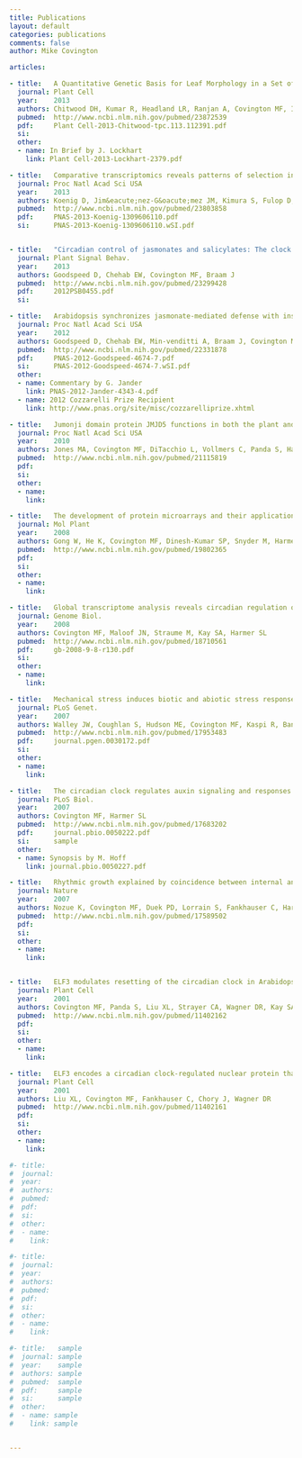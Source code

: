```yaml
---
title: Publications
layout: default
categories: publications
comments: false
author: Mike Covington

articles:

- title:   A Quantitative Genetic Basis for Leaf Morphology in a Set of Precisely Defined Tomato Introgression Lines
  journal: Plant Cell
  year:    2013
  authors: Chitwood DH, Kumar R, Headland LR, Ranjan A, Covington MF, Ichihashi Y, Fulop D, Jim&eacute;nez-G&oacute;mez JM, Peng J, Maloof JN, Sinha NR
  pubmed:  http://www.ncbi.nlm.nih.gov/pubmed/23872539
  pdf:     Plant Cell-2013-Chitwood-tpc.113.112391.pdf
  si:
  other:
  - name: In Brief by J. Lockhart
    link: Plant Cell-2013-Lockhart-2379.pdf

- title:   Comparative transcriptomics reveals patterns of selection in domesticated and wild tomato
  journal: Proc Natl Acad Sci USA
  year:    2013
  authors: Koenig D, Jim&eacute;nez-G&oacute;mez JM, Kimura S, Fulop D, Chitwood DH, Headland LR, Kumar R, Covington MF, Devisetty UK, Tat AV, Tohge T, Bolger A, Schneeberger K, Ossowski S, Lanz C, Xiong G, Taylor-Teeples M, Brady SM, Pauly M, Weigel D, Usadel B, Fernie AR, Peng J, Sinha NR, Maloof JN
  pubmed:  http://www.ncbi.nlm.nih.gov/pubmed/23803858
  pdf:     PNAS-2013-Koenig-1309606110.pdf
  si:      PNAS-2013-Koenig-1309606110.wSI.pdf


- title:   "Circadian control of jasmonates and salicylates: The clock role in plant defense"
  journal: Plant Signal Behav.
  year:    2013
  authors: Goodspeed D, Chehab EW, Covington MF, Braam J
  pubmed:  http://www.ncbi.nlm.nih.gov/pubmed/23299428
  pdf:     2012PSB0455.pdf
  si:

- title:   Arabidopsis synchronizes jasmonate-mediated defense with insect circadian behavior
  journal: Proc Natl Acad Sci USA
  year:    2012
  authors: Goodspeed D, Chehab EW, Min-venditti A, Braam J, Covington MF
  pubmed:  http://www.ncbi.nlm.nih.gov/pubmed/22331878
  pdf:     PNAS-2012-Goodspeed-4674-7.pdf
  si:      PNAS-2012-Goodspeed-4674-7.wSI.pdf
  other:
  - name: Commentary by G. Jander
    link: PNAS-2012-Jander-4343-4.pdf
  - name: 2012 Cozzarelli Prize Recipient
    link: http://www.pnas.org/site/misc/cozzarelliprize.xhtml

- title:   Jumonji domain protein JMJD5 functions in both the plant and human circadian systems
  journal: Proc Natl Acad Sci USA
  year:    2010
  authors: Jones MA, Covington MF, DiTacchio L, Vollmers C, Panda S, Harmer SL
  pubmed:  http://www.ncbi.nlm.nih.gov/pubmed/21115819
  pdf:     
  si:      
  other:
  - name: 
    link: 

- title:   The development of protein microarrays and their applications in DNA-protein and protein-protein interaction analyses of Arabidopsis transcription factors
  journal: Mol Plant
  year:    2008
  authors: Gong W, He K, Covington MF, Dinesh-Kumar SP, Snyder M, Harmer SL, Zhu YX, Deng XW.
  pubmed:  http://www.ncbi.nlm.nih.gov/pubmed/19802365
  pdf:     
  si:      
  other:
  - name: 
    link: 

- title:   Global transcriptome analysis reveals circadian regulation of key pathways in plant growth and development
  journal: Genome Biol.
  year:    2008
  authors: Covington MF, Maloof JN, Straume M, Kay SA, Harmer SL
  pubmed:  http://www.ncbi.nlm.nih.gov/pubmed/18710561
  pdf:     gb-2008-9-8-r130.pdf
  si:      
  other:
  - name: 
    link: 

- title:   Mechanical stress induces biotic and abiotic stress responses via a novel cis-element
  journal: PLoS Genet.
  year:    2007
  authors: Walley JW, Coughlan S, Hudson ME, Covington MF, Kaspi R, Banu G, Harmer SL, Dehesh K
  pubmed:  http://www.ncbi.nlm.nih.gov/pubmed/17953483
  pdf:     journal.pgen.0030172.pdf
  si:      
  other:
  - name: 
    link: 

- title:   The circadian clock regulates auxin signaling and responses in Arabidopsis
  journal: PLoS Biol.
  year:    2007
  authors: Covington MF, Harmer SL
  pubmed:  http://www.ncbi.nlm.nih.gov/pubmed/17683202
  pdf:     journal.pbio.0050222.pdf
  si:      sample
  other:
  - name: Synopsis by M. Hoff
    link: journal.pbio.0050227.pdf

- title:   Rhythmic growth explained by coincidence between internal and external cues
  journal: Nature
  year:    2007
  authors: Nozue K, Covington MF, Duek PD, Lorrain S, Fankhauser C, Harmer SL, Maloof JN
  pubmed:  http://www.ncbi.nlm.nih.gov/pubmed/17589502
  pdf:     
  si:      
  other:
  - name: 
    link: 


- title:   ELF3 modulates resetting of the circadian clock in Arabidopsis
  journal: Plant Cell
  year:    2001
  authors: Covington MF, Panda S, Liu XL, Strayer CA, Wagner DR, Kay SA
  pubmed:  http://www.ncbi.nlm.nih.gov/pubmed/11402162
  pdf:     
  si:      
  other:
  - name: 
    link: 

- title:   ELF3 encodes a circadian clock-regulated nuclear protein that functions in an Arabidopsis PHYB signal transduction pathway
  journal: Plant Cell
  year:    2001
  authors: Liu XL, Covington MF, Fankhauser C, Chory J, Wagner DR
  pubmed:  http://www.ncbi.nlm.nih.gov/pubmed/11402161
  pdf:     
  si:      
  other:
  - name: 
    link: 

#- title:   
#  journal: 
#  year:    
#  authors: 
#  pubmed:  
#  pdf:     
#  si:      
#  other:
#  - name: 
#    link: 

#- title:   
#  journal: 
#  year:    
#  authors: 
#  pubmed:  
#  pdf:     
#  si:      
#  other:
#  - name: 
#    link: 

#- title:   sample
#  journal: sample
#  year:    sample
#  authors: sample
#  pubmed:  sample
#  pdf:     sample
#  si:      sample
#  other:
#  - name: sample
#    link: sample


---
```

